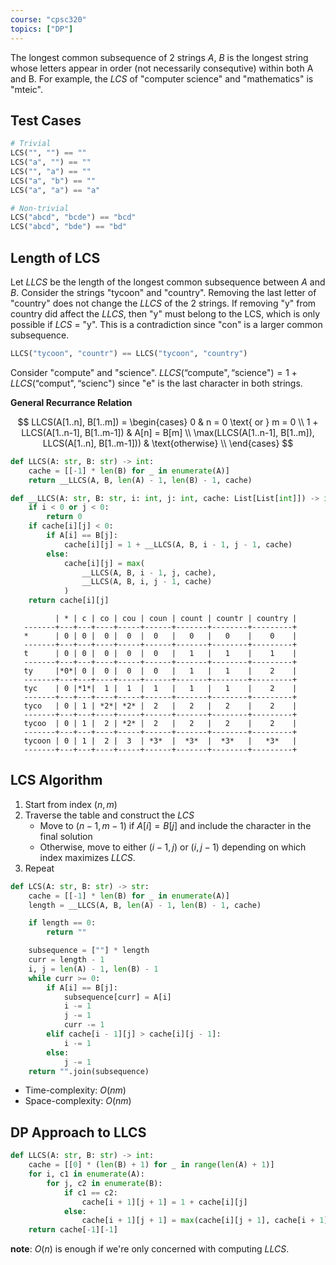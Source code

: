 ```yaml
---
course: "cpsc320"
topics: ["DP"]
---
```


The longest common subsequence of 2 strings $A$, $B$ is the longest string whose letters appear in order (not necessarily consequtive) within both A and B.
For example, the $LCS$ of "computer science" and "mathematics" is "mteic".

## Test Cases

```python
# Trivial
LCS("", "") == ""
LCS("a", "") == ""
LCS("", "a") == ""
LCS("a", "b") == ""
LCS("a", "a") == "a"

# Non-trivial
LCS("abcd", "bcde") == "bcd"
LCS("abcd", "bde") == "bd"
```

## Length of LCS

Let $LLCS$ be the length of the longest common subsequence between $A$ and $B$.
Consider the strings "tycoon" and "country". Removing the last letter of "country" does not change the $LLCS$ of the 2 strings.
If removing "y" from country did affect the $LLCS$, then "y" must belong to the LCS, which is only possible if $LCS$ = "y".
This is a contradiction since "con" is a larger common subsequence.

```python
LLCS("tycoon", "countr") == LLCS("tycoon", "country")
```

Consider "compute" and "science". 
$LLCS(\text{``compute"}, \text{``science"}) = 1 + LLCS(\text{``comput"}, \text{``scienc"})$ since "e" is the last character in both strings.

**General Recurrance Relation**

$$
LLCS(A[1..n], B[1..m]) = \begin{cases}
0 & n = 0 \text{ or } m = 0 \\
1 + LLCS(A[1..n-1], B[1..m-1]) & A[n] = B[m] \\
\max(LLCS(A[1..n-1], B[1..m]), LLCS(A[1..n], B[1..m-1])) & \text{otherwise} \\
\end{cases}
$$

```python
def LLCS(A: str, B: str) -> int:
    cache = [[-1] * len(B) for _ in enumerate(A)]
    return __LLCS(A, B, len(A) - 1, len(B) - 1, cache)

def __LLCS(A: str, B: str, i: int, j: int, cache: List[List[int]]) -> int:
    if i < 0 or j < 0:
        return 0
    if cache[i][j] < 0:
        if A[i] == B[j]:
            cache[i][j] = 1 + __LLCS(A, B, i - 1, j - 1, cache)
        else:
            cache[i][j] = max(
                __LLCS(A, B, i - 1, j, cache),
                __LLCS(A, B, i, j - 1, cache)
            )
    return cache[i][j]
```

```
          | * | c | co | cou | coun | count | countr | country |
   -------+---+---+----+-----+------+-------+--------+---------+
   *      | 0 | 0 |  0 |  0  |  0   |   0   |   0    |    0    |
   -------+---+---+----+-----+------+-------+--------+---------+
   t      | 0 | 0 |  0 |  0  |  0   |   1   |   1    |    1    |
   -------+---+---+----+-----+------+-------+--------+---------+
   ty     |*0*| 0 |  0 |  0  |  0   |   1   |   1    |    2    |
   -------+---+---+----+-----+------+-------+--------+---------+
   tyc    | 0 |*1*|  1 |  1  |  1   |   1   |   1    |    2    |
   -------+---+---+----+-----+------+-------+--------+---------+
   tyco   | 0 | 1 | *2*| *2* |  2   |   2   |   2    |    2    |
   -------+---+---+----+-----+------+-------+--------+---------+
   tycoo  | 0 | 1 |  2 | *2* |  2   |   2   |   2    |    2    |
   -------+---+---+----+-----+------+-------+--------+---------+
   tycoon | 0 | 1 |  2 |  3  | *3*  |  *3*  |  *3*   |   *3*   |
   -------+---+---+----+-----+------+-------+--------+---------+
```

## LCS Algorithm

1. Start from index $(n, m)$
2. Traverse the table and construct the $LCS$
    - Move to $(n - 1, m - 1)$ if $A[i] = B[j]$ and include the character in the final solution
    - Otherwise, move to either $(i - 1, j)$ or $(i, j - 1)$ depending on which index maximizes $LLCS$.
3. Repeat

```python
def LCS(A: str, B: str) -> str:
    cache = [[-1] * len(B) for _ in enumerate(A)]
    length = __LLCS(A, B, len(A) - 1, len(B) - 1, cache)

    if length == 0:
        return ""

    subsequence = [""] * length
    curr = length - 1
    i, j = len(A) - 1, len(B) - 1
    while curr >= 0:
        if A[i] == B[j]:
            subsequence[curr] = A[i]
            i -= 1
            j -= 1
            curr -= 1
        elif cache[i - 1][j] > cache[i][j - 1]:
            i -= 1
        else:
            j -= 1
    return "".join(subsequence)
```

- Time-complexity: $O(nm)$
- Space-complexity: $O(nm)$

## DP Approach to LLCS

```python
def LLCS(A: str, B: str) -> int:
    cache = [[0] * (len(B) + 1) for _ in range(len(A) + 1)]
    for i, c1 in enumerate(A):
        for j, c2 in enumerate(B):
            if c1 == c2:
                cache[i + 1][j + 1] = 1 + cache[i][j]
            else:
                cache[i + 1][j + 1] = max(cache[i][j + 1], cache[i + 1][j])
    return cache[-1][-1]
```

**note**: $O(n)$ is enough if we're only concerned with computing $LLCS$.